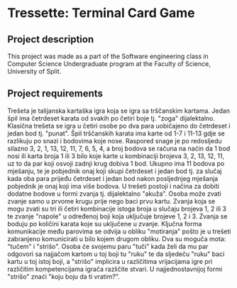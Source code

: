# Tressette: Terminal Card Game
## Project description
This project was made as a part of the Software engineering class in Computer Science Undergraduate program at the Faculty of Science, University of Split. 
## Project requirements
Trešeta je talijanska kartaška igra koja se igra sa trščanskim kartama. Jedan špil ima četrdeset karata od svakih po četiri boje tj. "zoga" dijalektalno. Klasična trešeta se igra u četiri osobe po dva para uobičajeno do četrdeset i jedan bod tj. "punat". Špil trščanskih karata ima karte od 1-7 i 11-13 gdje se razlikuju po snazi i bodovima koje nose. Raspored snage je po redosljedu silazno 3, 2, 1, 13, 12, 11, 7, 6, 5, 4, a broj bodova se računa na naćin da 1 bod nosi ili karta broja 1 ili 3 bilo koje karte u kombinaciji brojeva 3, 2, 13, 12, 11, uz to da par koji osvoji zadnji krug dobiva 1 bod. Ukupno ima 11 bodova po mješanju, te je pobjednik onaj koji skupi četrdeset i jedan bod tj. za slučaj kada oba para prijeđu četrdeset i jedan bod nakon posljednjeg mješanja pobjednik je onaj koji ima više bodova. U trešeti postoji i načina za dobiti dodatne bodove u formi zvanja tj. dijalektalno "akuža". Osoba može zvati zvanje samo u prvome krugu prije nego baci prvu kartu. Zvanja koja se mogu zvati su tri ili četiri kombinacije istoga broja u slučaju brojeva 1, 2 ili 3 te zvanje "napole" u određenoj boji koja uključuje brojeve 1, 2 i 3. Zvanja se boduju po količini karata koje su uključene u zvanje. Ključna forma komunikacije među parovima se odvija u obliku "motiranja" pošto je u trešeti zabranjeno komunicirati u bilo kojem drugom obliku. Dva su moguča mota: "tučem" i "strišo". Osoba će svojemu paru "tuči" kada želi da mu par odgovori sa najjačom kartom u toj boji tu "ruku" te da sljedeču "ruku" baci kartu u toj istoj boji, a "strišo" implicira u različitima vrijacijama igre pri različitim kompetencijama igrača različite stvari. U najjednostavnijoj formi "strišo" znaći "koju boju da ti vratim?".
